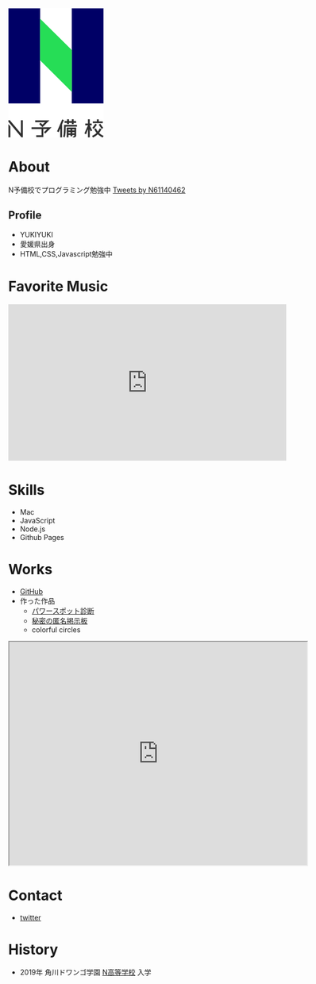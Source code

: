![N予備校ロゴ](nyobi_logo.png)

# About
N予備校でプログラミング勉強中
<a class="twitter-timeline" data-width="400" data-height="600" href="https://twitter.com/N61140462?ref_src=twsrc%5Etfw">Tweets by N61140462</a> <script async src="https://platform.twitter.com/widgets.js" charset="utf-8"></script>

## Profile
- YUKIYUKI
- 愛媛県出身
- HTML,CSS,Javascript勉強中

# Favorite Music
<iframe width="560" height="315" src="https://www.youtube.com/embed/DuMqFknYHBs" frameborder="0" allow="accelerometer; autoplay; encrypted-media; gyroscope; picture-in-picture" allowfullscreen></iframe>

# Skills
- Mac
- JavaScript
- Node.js
- Github Pages

# Works
- [GitHub](https://github.com/YUKIYUKI2020)
- 作った作品
  - [パワースポット診断](作品1のURL)
  - [秘密の匿名掲示板](https://mighty-mesa-45984.herokuapp.com/posts)
  - colorful circles
<iframe src="https://www.openprocessing.org/sketch/825178/embed/" width="600" height="450"></iframe>

# Contact
- [twitter](https://twitter.com/N61140462)

# History
- 2019年 角川ドワンゴ学園 [N高等学校](URL) 入学
